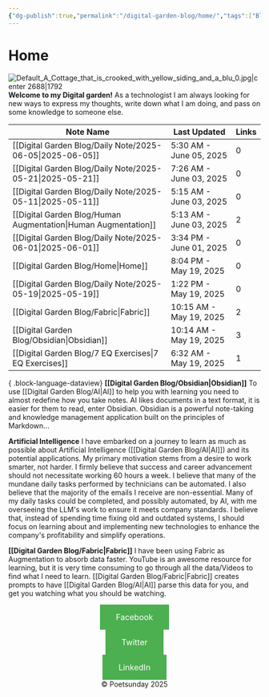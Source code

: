 ```yaml
---
{"dg-publish":true,"permalink":"/digital-garden-blog/home/","tags":["Blog","ai","Fabric","gardenEntry"]}
---
```



# Home
![Default_A_Cottage_that_is_crooked_with_yellow_siding_and_a_blu_0.jpg|center 2688|1792](/img/user/_attachments/Default_A_Cottage_that_is_crooked_with_yellow_siding_and_a_blu_0.jpg)
**Welcome to my Digital garden!**
As a technologist I am always looking for new ways to express my thoughts, write down what I am doing, and pass on some knowledge to someone else.

| Note Name                                                         | Last Updated            | Links |
| ----------------------------------------------------------------- | ----------------------- | ----- |
| [[Digital Garden Blog/Daily Note/2025-06-05\|2025-06-05]]      | 5:30 AM - June 05, 2025 | 0     |
| [[Digital Garden Blog/Daily Note/2025-05-21\|2025-05-21]]      | 7:26 AM - June 03, 2025 | 0     |
| [[Digital Garden Blog/Daily Note/2025-05-11\|2025-05-11]]      | 5:15 AM - June 03, 2025 | 0     |
| [[Digital Garden Blog/Human Augmentation\|Human Augmentation]] | 5:13 AM - June 03, 2025 | 2     |
| [[Digital Garden Blog/Daily Note/2025-06-01\|2025-06-01]]      | 3:34 PM - June 01, 2025 | 0     |
| [[Digital Garden Blog/Home\|Home]]                             | 8:04 PM - May 19, 2025  | 0     |
| [[Digital Garden Blog/Daily Note/2025-05-19\|2025-05-19]]      | 1:22 PM - May 19, 2025  | 0     |
| [[Digital Garden Blog/Fabric\|Fabric]]                         | 10:15 AM - May 19, 2025 | 2     |
| [[Digital Garden Blog/Obsidian\|Obsidian]]                     | 10:14 AM - May 19, 2025 | 3     |
| [[Digital Garden Blog/7 EQ Exercises\|7 EQ Exercises]]         | 6:32 AM - May 19, 2025  | 1     |

{ .block-language-dataview}
**[[Digital Garden Blog/Obsidian\|Obsidian]]**
To use [[Digital Garden Blog/AI\|AI]] to help you with learning you need to almost redefine how you take notes. AI likes documents in a text format, it is easier for them to read, enter Obsidian.
Obsidian is a powerful note-taking and knowledge management application built on the principles of Markdown...

**Artificial Intelligence**
I have embarked on a journey to learn as much as possible about Artificial Intelligence ([[Digital Garden Blog/AI\|AI]]) and its potential applications. My primary motivation stems from a desire to work smarter, not harder. I firmly believe that success and career advancement should not necessitate working 60 hours a week.
I believe that many of the mundane daily tasks performed by technicians can be automated. I also believe that the majority of the emails I receive are non-essential. Many of my daily tasks could be completed, and possibly automated, by AI, with me overseeing the LLM's work to ensure it meets company standards.
I believe that, instead of spending time fixing old and outdated systems, I should focus on learning about and implementing new technologies to enhance the company's profitability and simplify operations.

**[[Digital Garden Blog/Fabric\|Fabric]]**
I have been using Fabric as Augmentation to absorb data faster. YouTube is an awesome resource for learning, but it is very time consuming to go through all the data/Videos to find what I need to learn. [[Digital Garden Blog/Fabric\|Fabric]] creates prompts to have [[Digital Garden Blog/AI\|AI]] parse this data for you, and get you watching what you should be watching.

<center>
<div>
<a href="https://www.facebook.com/profile.php?id=100090864197241" class="button">Facebook</a>
<style>
  .button {
    background-color: #4CAF50; /* Green */
    border: none;
    color: white;
    padding: 15px 32px;
    text-align: center;
    text-decoration: none;
    display: inline-block;
    font-size: 16px;
    cursor: pointer;
  }
</style>
</div>

<div>
<a href="https://twitter.com/poetsunday" 
class="button">Twitter</a>
<style>
  .button {
    background-color: #4CAF50; /* Green */
    border: none;
    color: white;
    padding: 15px 32px;
    text-align: center;
    text-decoration: none;
    display: inline-block;
    font-size: 16px;
    cursor: pointer;
  }
</style>
</div>
<div>
<a href="https://www.linkedin.com/in/scott-anderson-4b2733137/"
class="button">LinkedIn</a>
<style>
  .button {
    background-color: #4CAF50; /* Green */
    border: none;
    color: white;
    padding: 15px 32px;
    text-align: center;
    text-decoration: none;
    display: inline-block;
    font-size: 16px;
    cursor: pointer;
  }
</style>
</div>
&copy; Poetsunday 2025
</center>

